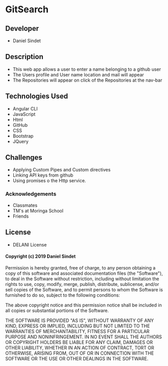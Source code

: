 # GitSearch

## Developer 

* Daniel Sindet 
## Description 
* This web app allows a user to enter a name belonging to a github user
* The Users profile and  User name location and mail will appear
* The Repositories will appear on click of the Repositories at the nav-bar
## Technologies Used 
* Angular CLI
* JavaScript
* Html
* GitHub
* CSS
* Bootstrap
* JQuery

## Challenges 
* Applying Custom Pipes and Custom directives
* Linking API keys from github
* Using promises o the Http service.

### Acknowledgements 
* Classmates
* TM's at Moringa School
* Friends
## License
 * DELANI License
#### Copyright (c) 2019 Daniel Sindet 

Permission is hereby granted, free of charge, to any person obtaining a copy
of this software and associated documentation files (the "Software"), to deal
in the Software without restriction, including without limitation the rights
to use, copy, modify, merge, publish, distribute, sublicense, and/or sell
copies of the Software, and to permit persons to whom the Software is
furnished to do so, subject to the following conditions:

The above copyright notice and this permission notice shall be included in all
copies or substantial portions of the Software.

THE SOFTWARE IS PROVIDED "AS IS", WITHOUT WARRANTY OF ANY KIND, EXPRESS OR
IMPLIED, INCLUDING BUT NOT LIMITED TO THE WARRANTIES OF MERCHANTABILITY,
FITNESS FOR A PARTICULAR PURPOSE AND NONINFRINGEMENT. IN NO EVENT SHALL THE
AUTHORS OR COPYRIGHT HOLDERS BE LIABLE FOR ANY CLAIM, DAMAGES OR OTHER
LIABILITY, WHETHER IN AN ACTION OF CONTRACT, TORT OR OTHERWISE, ARISING FROM,
OUT OF OR IN CONNECTION WITH THE SOFTWARE OR THE USE OR OTHER DEALINGS IN THE
SOFTWARE.

